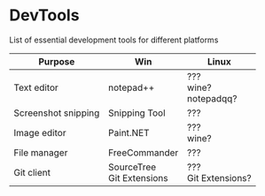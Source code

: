 # DevTools
List of essential development tools for different platforms

|Purpose|Win|Linux|
|-------|---|-----|
|Text editor|notepad++|???<br>wine?<br>notepadqq?|
|Screenshot snipping|Snipping Tool|???|
|Image editor|Paint.NET|???<br>wine?|
|File manager|FreeCommander|???|
|Git client|SourceTree<br>Git Extensions|???<br>Git Extensions?|

